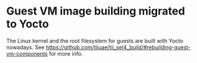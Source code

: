 # Guest VM image building migrated to Yocto

The Linux kernel and the root filesystem for guests are built with
Yocto nowadays. See https://github.com/tiiuae/tii_sel4_build/#rebuilding-guest-vm-components
for more info.
